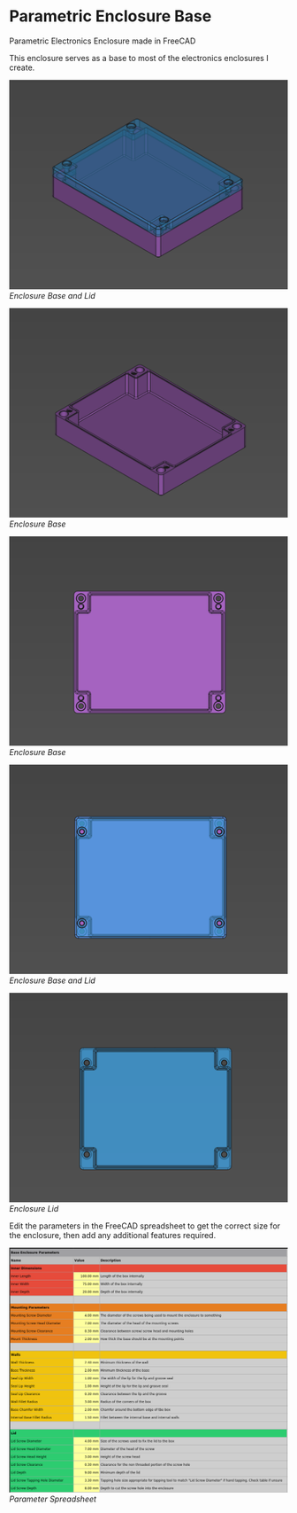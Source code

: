 # Parametric Enclosure Base
Parametric Electronics Enclosure made in FreeCAD

This enclosure serves as a base to most of the electronics enclosures I create.

![](Images/Enc01.png)
*Enclosure Base and Lid*

![](Images/Enc02.png)
*Enclosure Base*

![](Images/Enc03.png)
*Enclosure Base*

![](Images/Enc04.png)
*Enclosure Base and Lid*

![](Images/Enc05.png)
*Enclosure Lid*

Edit the parameters in the FreeCAD spreadsheet to get the correct size for the enclosure, then add any additional features required.

![](Images/Param.png)
*Parameter Spreadsheet*